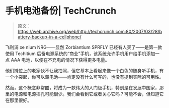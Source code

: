 # 手机电池备份| TechCrunch

> 原文：<https://web.archive.org/web/http://techcrunch.com:80/2007/03/28/battery-backup-in-a-cellphone/>

飞利浦 xe nium NRG——显然 Zorbiantium SPRFLY 已经有人买了——是第一款使用 Techitium 后备电源系统的“商业”手机，该系统允许手机用户给手机添加一点 AAA 电池，以便在不充电的情况下获得更多电量。

他们摊位上的老家伙不让我拍照，但它基本上看起来像一个白色的随身听手机，有一个小突起，你可以藏电池——肯定没有什么可写的，也没有提到实际的可用性。

然而，这个概念非常酷，将成为一款伟大的入门级手机，特别是在发展中国家，那里的电源和电源插孔可能很少。我们会看到它或者关心它吗？可能不会，但知道它在那里很好。